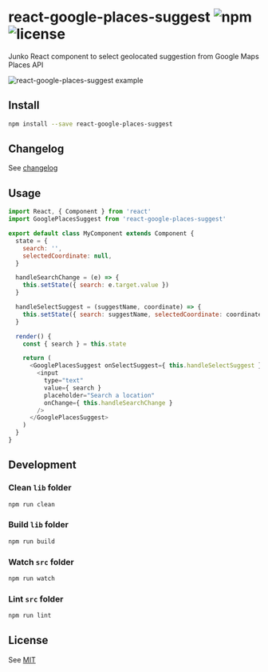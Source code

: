 # react-google-places-suggest ![npm](https://img.shields.io/npm/v/react-google-places-suggest.svg) ![license](https://img.shields.io/npm/l/react-google-places-suggest.svg)

Junko React component to select geolocated suggestion from Google Maps Places API

![react-google-places-suggest example](/screenshots/react-google-places-suggest-exemple.png)

## Install

```sh
npm install --save react-google-places-suggest
```

## Changelog

See [changelog](./CHANGELOG.md)

## Usage

```js
import React, { Component } from 'react'
import GooglePlacesSuggest from 'react-google-places-suggest'

export default class MyComponent extends Component {
  state = {
    search: '',
    selectedCoordinate: null,
  }

  handleSearchChange = (e) => {
    this.setState({ search: e.target.value })
  }

  handleSelectSuggest = (suggestName, coordinate) => {
    this.setState({ search: suggestName, selectedCoordinate: coordinate })
  }

  render() {
    const { search } = this.state

    return (
      <GooglePlacesSuggest onSelectSuggest={ this.handleSelectSuggest } search={ search }>
        <input
          type="text"
          value={ search }
          placeholder="Search a location"
          onChange={ this.handleSearchChange }
        />
      </GooglePlacesSuggest>
    )
  }
}
```

## Development

### Clean `lib` folder

```js
npm run clean
```

### Build `lib` folder

```js
npm run build
```

### Watch `src` folder

```js
npm run watch
```

### Lint `src` folder

```js
npm run lint
```

## License

See [MIT](./LICENCE)
